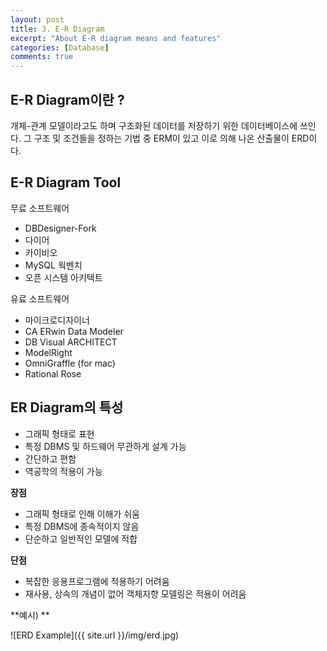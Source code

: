 ```yaml
---
layout: post
title: 3. E-R Diagram
excerpt: "About E-R diagram means and features"
categories: [Database]
comments: true
---
```


## E-R Diagram이란 ?
개체-관계 모델이라고도 하며 구조화된 데이터를 저장하기 위한 데이터베이스에 쓰인다. 그 구조 및 조건들을 정하는 기법 중 ERM이 있고 이로 의해 나온 산출물이 ERD이다.

## E-R Diagram Tool

무료 소프트웨어
- DBDesigner-Fork
- 다이어
- 카이비오
- MySQL 웍벤치
- 오픈 시스템 아키텍트

유료 소프트웨어
- 마이크로디자이너
- CA ERwin Data Modeler
- DB Visual ARCHITECT
- ModelRight
- OmniGraffle (for mac)
- Rational Rose

## ER Diagram의 특성
- 그래픽 형태로 표현
- 특정 DBMS 및 하드웨어 무관하게 설계 가능
- 간단하고 편함
- 역공학의 적용이 가능

**장점**
- 그래픽 형태로 인해 이해가 쉬움
- 특정 DBMS에 종속적이지 않음
- 단순하고 일반적인 모델에 적합

**단점**
- 복잡한 응용프로그램에 적용하기 어려움
- 재사용, 상속의 개념이 없어 객체지향 모델링은 적용이 어려움

**예시) **

![ERD Example]({{ site.url }}/img/erd.jpg)
